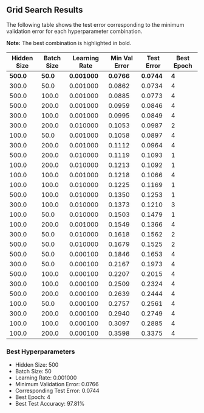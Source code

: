 ## Grid Search Results

The following table shows the test error corresponding to the minimum validation error for each hyperparameter combination.

**Note:** The best combination is highlighted in bold.

| Hidden Size | Batch Size | Learning Rate | Min Val Error | Test Error | Best Epoch |
| ---------- | ---------- | ------------ | ------------- | ---------- | ---------- |
| **500.0** | **50.0** | **0.001000** | **0.0766** | **0.0744** | **4** |
| 300.0 | 50.0 | 0.001000 | 0.0862 | 0.0734 | 4 |
| 500.0 | 100.0 | 0.001000 | 0.0885 | 0.0773 | 4 |
| 500.0 | 200.0 | 0.001000 | 0.0959 | 0.0846 | 4 |
| 300.0 | 100.0 | 0.001000 | 0.0995 | 0.0849 | 4 |
| 300.0 | 200.0 | 0.010000 | 0.1053 | 0.0987 | 2 |
| 100.0 | 50.0 | 0.001000 | 0.1058 | 0.0897 | 4 |
| 300.0 | 200.0 | 0.001000 | 0.1112 | 0.0964 | 4 |
| 500.0 | 200.0 | 0.010000 | 0.1119 | 0.1093 | 1 |
| 100.0 | 200.0 | 0.010000 | 0.1213 | 0.1092 | 1 |
| 100.0 | 100.0 | 0.001000 | 0.1218 | 0.1066 | 4 |
| 100.0 | 100.0 | 0.010000 | 0.1225 | 0.1169 | 1 |
| 500.0 | 100.0 | 0.010000 | 0.1350 | 0.1253 | 1 |
| 300.0 | 100.0 | 0.010000 | 0.1373 | 0.1210 | 3 |
| 100.0 | 50.0 | 0.010000 | 0.1503 | 0.1479 | 1 |
| 100.0 | 200.0 | 0.001000 | 0.1549 | 0.1366 | 4 |
| 300.0 | 50.0 | 0.010000 | 0.1618 | 0.1562 | 2 |
| 500.0 | 50.0 | 0.010000 | 0.1679 | 0.1525 | 2 |
| 500.0 | 50.0 | 0.000100 | 0.1846 | 0.1653 | 4 |
| 300.0 | 50.0 | 0.000100 | 0.2167 | 0.1973 | 4 |
| 500.0 | 100.0 | 0.000100 | 0.2207 | 0.2015 | 4 |
| 300.0 | 100.0 | 0.000100 | 0.2509 | 0.2324 | 4 |
| 500.0 | 200.0 | 0.000100 | 0.2639 | 0.2444 | 4 |
| 100.0 | 50.0 | 0.000100 | 0.2757 | 0.2561 | 4 |
| 300.0 | 200.0 | 0.000100 | 0.2940 | 0.2749 | 4 |
| 100.0 | 100.0 | 0.000100 | 0.3097 | 0.2885 | 4 |
| 100.0 | 200.0 | 0.000100 | 0.3598 | 0.3375 | 4 |

### Best Hyperparameters

- Hidden Size: 500
- Batch Size: 50
- Learning Rate: 0.001000
- Minimum Validation Error: 0.0766
- Corresponding Test Error: 0.0744
- Best Epoch: 4
- Best Test Accuracy: 97.81%
